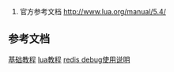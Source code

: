 1. 官方参考文档
http://www.lua.org/manual/5.4/


## 参考文档
[基础教程](https://www.twle.cn/l/yufei/lua53/lua-basic-modules-packages.html)
[lua教程](https://www.runoob.com/lua/lua-tutorial.html)
[redis debug使用说明](https://zhuanlan.zhihu.com/p/353860023)